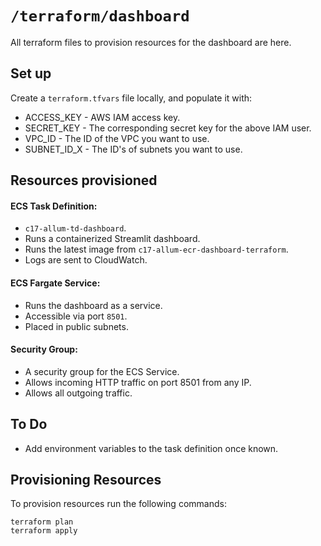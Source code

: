 # `/terraform/dashboard`

All terraform files to provision resources for the dashboard are here.

## Set up

Create a `terraform.tfvars` file locally, and populate it with:

- ACCESS_KEY - AWS IAM access key.
- SECRET_KEY - The corresponding secret key for the above IAM user.
- VPC_ID - The ID of the VPC you want to use.
- SUBNET_ID_X - The ID's of subnets you want to use.

## Resources provisioned

#### ECS Task Definition:
- `c17-allum-td-dashboard`.
- Runs a containerized Streamlit dashboard.
- Runs the latest image from `c17-allum-ecr-dashboard-terraform`.
- Logs are sent to CloudWatch.

#### ECS Fargate Service:
- Runs the dashboard as a service.
- Accessible via port `8501`.
- Placed in public subnets.

#### Security Group:
- A security group for the ECS Service.
- Allows incoming HTTP traffic on port 8501 from any IP.
- Allows all outgoing traffic. 

## To Do

- Add environment variables to the task definition once known.

## Provisioning Resources

To provision resources run the following commands:

`terraform plan`  
`terraform apply`